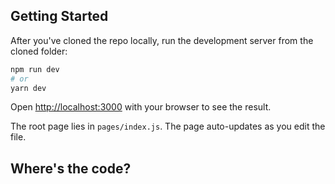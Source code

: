 ## Getting Started

After you've cloned the repo locally, run the development server from the cloned folder:

```bash
npm run dev
# or
yarn dev
```

Open [http://localhost:3000](http://localhost:3000) with your browser to see the result.

The root page lies in `pages/index.js`. The page auto-updates as you edit the file.

## Where's the code?

